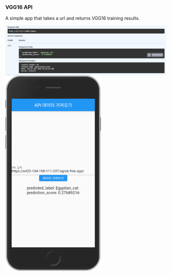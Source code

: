 ### VGG16 API

A simple app that takes a url and returns VGG16 training results.

<img align="center" src="./img.png" width="800px" />

<img align="center" src="./demo.png" width="300px" />